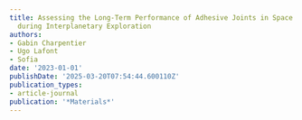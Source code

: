 ```yaml
---
title: Assessing the Long-Term Performance of Adhesive Joints in Space Structures
  during Interplanetary Exploration
authors:
- Gabin Charpentier
- Ugo Lafont
- Sofia
date: '2023-01-01'
publishDate: '2025-03-20T07:54:44.600110Z'
publication_types:
- article-journal
publication: '*Materials*'
---
```

